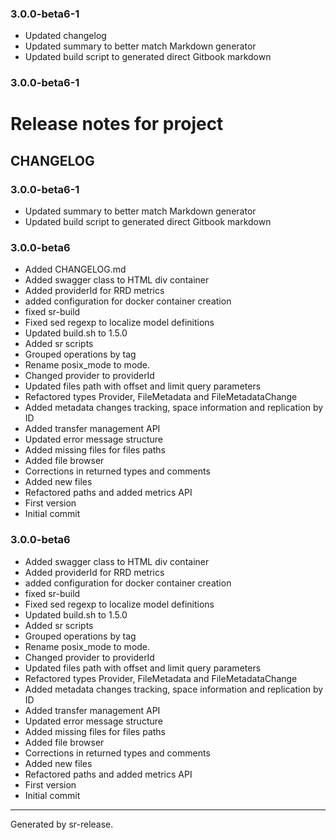 ### 3.0.0-beta6-1

* Updated changelog
* Updated summary to better match Markdown generator
* Updated build script to generated direct Gitbook markdown


### 3.0.0-beta6-1


# Release notes for project 


CHANGELOG
---------

### 3.0.0-beta6-1

* Updated summary to better match Markdown generator
* Updated build script to generated direct Gitbook markdown


### 3.0.0-beta6


* Added CHANGELOG.md
* Added swagger class to HTML div container
* Added providerId for RRD metrics
* added configuration for docker container creation
* fixed sr-build
* Fixed sed regexp to localize model definitions
* Updated build.sh to 1.5.0
* Added sr scripts
* Grouped operations by tag
* Rename posix_mode to mode.
* Changed provider to providerId
* Updated files path with offset and limit query parameters
* Refactored types Provider, FileMetadata and FileMetadataChange
* Added metadata changes tracking, space information and replication by ID
* Added transfer management API
* Updated error message structure
* Added missing files for files paths
* Added file browser
* Corrections in returned types and comments
* Added new files
* Refactored paths and added metrics API
* First version
* Initial commit
### 3.0.0-beta6


* Added swagger class to HTML div container
* Added providerId for RRD metrics
* added configuration for docker container creation
* fixed sr-build
* Fixed sed regexp to localize model definitions
* Updated build.sh to 1.5.0
* Added sr scripts
* Grouped operations by tag
* Rename posix_mode to mode.
* Changed provider to providerId
* Updated files path with offset and limit query parameters
* Refactored types Provider, FileMetadata and FileMetadataChange
* Added metadata changes tracking, space information and replication by ID
* Added transfer management API
* Updated error message structure
* Added missing files for files paths
* Added file browser
* Corrections in returned types and comments
* Added new files
* Refactored paths and added metrics API
* First version
* Initial commit


________

Generated by sr-release. 
